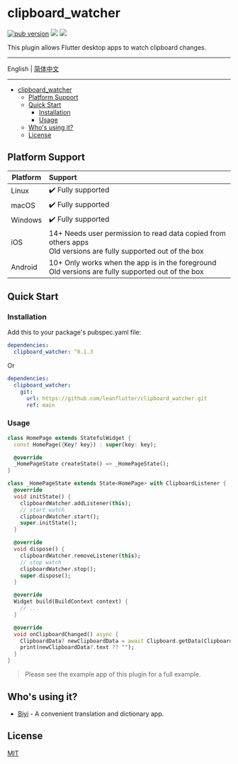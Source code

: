 # clipboard_watcher

[![pub version][pub-image]][pub-url] [![][discord-image]][discord-url] ![][visits-count-image] 

[pub-image]: https://img.shields.io/pub/v/clipboard_watcher.svg
[pub-url]: https://pub.dev/packages/clipboard_watcher

[discord-image]: https://img.shields.io/discord/884679008049037342.svg
[discord-url]: https://discord.gg/zPa6EZ2jqb

[visits-count-image]: https://img.shields.io/badge/dynamic/json?label=Visits%20Count&query=value&url=https://api.countapi.xyz/hit/leanflutter.clipboard_watcher/visits

This plugin allows Flutter desktop apps to watch clipboard changes.

---

English | [简体中文](./README-ZH.md)

---

<!-- START doctoc generated TOC please keep comment here to allow auto update -->
<!-- DON'T EDIT THIS SECTION, INSTEAD RE-RUN doctoc TO UPDATE -->

- [clipboard_watcher](#clipboard_watcher)
  - [Platform Support](#platform-support)
  - [Quick Start](#quick-start)
    - [Installation](#installation)
    - [Usage](#usage)
  - [Who's using it?](#whos-using-it)
  - [License](#license)

<!-- END doctoc generated TOC please keep comment here to allow auto update -->

## Platform Support

|Platform|Support|
|---|:---|
|Linux|✔️ Fully supported|
|macOS|✔️ Fully supported|
|Windows|✔️ Fully supported|
|iOS|14+ Needs user permission to read data copied from others apps<br>Old versions are fully supported out of the box|
|Android|10+ Only works when the app is in the foreground<br>Old versions are fully supported out of the box|

## Quick Start

### Installation

Add this to your package's pubspec.yaml file:

```yaml
dependencies:
  clipboard_watcher: ^0.1.3
```

Or

```yaml
dependencies:
  clipboard_watcher:
    git:
      url: https://github.com/leanflutter/clipboard_watcher.git
      ref: main
```

### Usage

```dart
class HomePage extends StatefulWidget {
  const HomePage({Key? key}) : super(key: key);

  @override
  _HomePageState createState() => _HomePageState();
}

class _HomePageState extends State<HomePage> with ClipboardListener {
  @override
  void initState() {
    clipboardWatcher.addListener(this);
    // start watch
    clipboardWatcher.start();
    super.initState();
  }

  @override
  void dispose() {
    clipboardWatcher.removeListener(this);
    // stop watch
    clipboardWatcher.stop();
    super.dispose();
  }

  @override
  Widget build(BuildContext context) {
    // ...
  }

  @override
  void onClipboardChanged() async {
    ClipboardData? newClipboardData = await Clipboard.getData(Clipboard.kTextPlain);
    print(newClipboardData?.text ?? "");
  }
}
```

> Please see the example app of this plugin for a full example.

## Who's using it?

- [Biyi](https://biyidev.com/) - A convenient translation and dictionary app.

## License

[MIT](./LICENSE)
